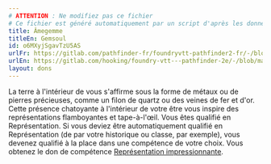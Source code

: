 ```yaml
---
# ATTENTION : Ne modifiez pas ce fichier
# Ce fichier est généré automatiquement par un script d'après les données du module Foundry VTT officiel et de sa traduction
title: Âmegemme
titleEn: Gemsoul
id: o6MXyjSgavTzU5AS
urlFr: https://gitlab.com/pathfinder-fr/foundryvtt-pathfinder2-fr/-/blob/master/data/feats/o6MXyjSgavTzU5AS.htm
urlEn: https://gitlab.com/hooking/foundry-vtt---pathfinder-2e/-/blob/master/packs/data/feats.db/gemsoul.json
layout: dons
---
```

La terre à l'intérieur de vous s'affirme sous la forme de métaux ou de pierres précieuses, comme un filon de quartz ou des veines de fer et d'or. Cette présence chatoyante à l'intérieur de votre être vous inspire des représentations flamboyantes et tape-à-l'œil. Vous êtes qualifié en Représentation. Si vous deviez être automatiquement qualifié en Représentation (de par votre historique ou classe, par exemple), vous devenez qualifié à la place dans une compétence de votre choix. Vous obtenez le don de compétence [Représentation impressionnante](représentation-impressionnante.html).
